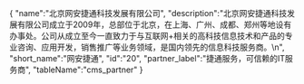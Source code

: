 {
	"name":"北京网安捷通科技发展有限公司",
	"description":"北京网安捷通科技发展有限公司成立于2009年，总部位于北京，在上海、广州、成都、郑州等地设有办事处。公司从成立至今一直致力于与互联网+相关的高科技信息技术和产品的专业咨询、应用开发，销售推广等业务领域，是国内领先的信息科技服务商。\n",
	"short_name":"网安捷通",
	"id":"20",
	"partner_label":"捷通服务，可信赖的IT服务商",
	"tableName":"cms_partner"
}
